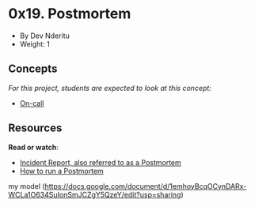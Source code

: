 0x19. Postmortem
================

- By Dev Nderitu
- Weight: 1

Concepts
--------

*For this project, students are expected to look at this concept:*

- [On-call](https://alx-intranet.hbtn.io/concepts/39)


Resources
---------

**Read or watch**:

- [Incident Report, also referred to as a Postmortem](https://alx-intranet.hbtn.io/rltoken/vkEjk-M6yBWW-wyB-7-I9Q "Incident Report, also referred to as a Postmortem")
- [How to run a Postmortem](https://alx-intranet.hbtn.io/rltoken/pzE_VO7Bfe49K_MhkOyzdQ "How to run a Postmortem")


my model
(https://docs.google.com/document/d/1emhoyBcqOCynDARx-WCLa1O634SuIonSmJCZgY5QzeY/edit?usp=sharing)
